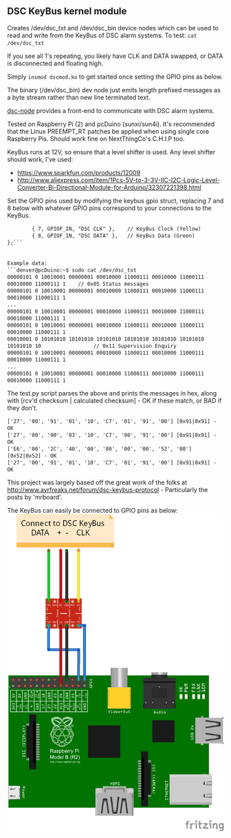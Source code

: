 ## DSC KeyBus kernel module
Creates /dev/dsc_txt and /dev/dsc_bin device nodes which can be used to read and write from the KeyBus of DSC alarm systems. 
To test: ```cat /dev/dsc_txt```

If you see all 1's repeating, you likely have CLK and DATA swapped, or DATA is disconnected and floating high.

Simply ```insmod dscmod.ko``` to get started once setting the GPIO pins as below.

The binary (/dev/dsc_bin) dev node just emits length prefixed messages as a byte stream rather than new line terminated text.

[dsc-node](https://github.com/denvera/dsc-node) provides a front-end to communicate with DSC alarm systems.

Tested on Raspberry Pi (2) and pcDuino (sunxi/sun4i). It's recommended that the Linux PREEMPT_RT patches be applied when using single core Raspberry Pis. Should work fine on NextThingCo's C.H.I.P too.

KeyBus runs at 12V, so ensure that a level shifter is used. Any level shifter should work, I've used:

* https://www.sparkfun.com/products/12009
* http://www.aliexpress.com/item/1Pcs-5V-to-3-3V-IIC-I2C-Logic-Level-Converter-Bi-Directional-Module-for-Arduino/32307221398.html

Set the GPIO pins used by modifying the keybus gpio struct, replacing 7 and 8 below with whatever GPIO pins correspond to your connections to the KeyBus.

```static struct gpio keybus[] = {
        { 7, GPIOF_IN, "DSC CLK" },    // KeyBus Clock (Yellow)
        { 8, GPIOF_IN, "DSC DATA" },   // KeyBus Data (Green)
};```


Example data:
```denver@pcDuino:~$ sudo cat /dev/dsc_txt
00000101 0 10010001 00000001 00010000 11000111 00010000 11000111 00010000 11000111 1    // 0x05 Status messages
00000101 0 10010001 00000001 00010000 11000111 00010000 11000111 00010000 11000111 1
...
00000101 0 10010001 00000001 00010000 11000111 00010000 11000111 00010000 11000111 1
00000101 0 10010001 00000001 00010000 11000111 00010000 11000111 00010000 11000111 1
00010001 0 10101010 10101010 10101010 10101010 10101010 10101010 10101010 10                 // 0x11 Supervision Enquiry
00000101 0 10010001 00000001 00010000 11000111 00010000 11000111 00010000 11000111 1
...
00000101 0 10010001 00000001 00010000 11000111 00010000 11000111 00010000 11000111 1
```
The test.py script parses the above and prints the messages in hex, along with [rcv'd checksum | calculated checksum] - OK if these match, or BAD if they don't.
```denver@pcDuino:~/dscmod$ sudo python tools/test.py
['27', '00', '91', '01', '10', 'C7', '01', '91', '00'] [0x91|0x91] - OK
['27', '00', '90', '03', '10', 'C7', '00', '91', '00'] [0x91|0x91] - OK
['E6', '00', '2C', '40', '00', '00', '00', '00', '52', '00'] [0x52|0x52] - OK
['27', '00', '91', '01', '10', 'C7', '01', '91', '00'] [0x91|0x91] - OK
```

This project was largely based off the great work of the folks at http://www.avrfreaks.net/forum/dsc-keybus-protocol - Particularly the posts by 'mrboard'.

The KeyBus can easily be connected to GPIO pins as below:
![KeyBus to Raspberry Pi](hardware/keybus_dscmod.png?raw=true "KeyBus to GPIO")